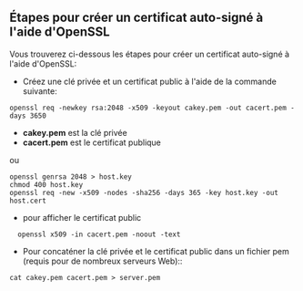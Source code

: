 ## Étapes pour créer un certificat auto-signé à l'aide d'OpenSSL
Vous trouverez ci-dessous les étapes pour créer un certificat auto-signé à l'aide d'OpenSSL:
 
- Créez une clé privée et un certificat public à l'aide de la commande suivante:
```
openssl req -newkey rsa:2048 -x509 -keyout cakey.pem -out cacert.pem -days 3650 
```

- **cakey.pem** est la clé privée
- **cacert.pem** est le certificat publique

ou 
```
openssl genrsa 2048 > host.key
chmod 400 host.key
openssl req -new -x509 -nodes -sha256 -days 365 -key host.key -out host.cert
```
- pour afficher le certificat public 
```
  openssl x509 -in cacert.pem -noout -text
```
- Pour concaténer la clé privée et le certificat public dans un fichier pem (requis pour de nombreux serveurs Web)::
```
cat cakey.pem cacert.pem > server.pem  
```
